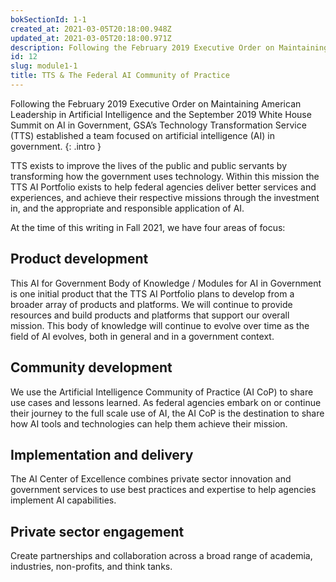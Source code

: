 ```yaml
---
bokSectionId: 1-1
created_at: 2021-03-05T20:18:00.948Z
updated_at: 2021-03-05T20:18:00.971Z
description: Following the February 2019 Executive Order on Maintaining American Leadership in Artificial Intelligence and the September 2019 White House Summit on AI in Government, GSA’s Technology Transformation Service (TTS) established a team focused on artificial intelligence (AI) in government. 
id: 12
slug: module1-1
title: TTS & The Federal AI Community of Practice
---
```

Following the February 2019 Executive Order on Maintaining American Leadership in Artificial Intelligence and the September 2019 White House Summit on AI in Government, GSA’s Technology Transformation Service (TTS) established a team focused on artificial intelligence (AI) in government. 
{: .intro }

TTS exists to improve the lives of the public and public servants by transforming how the government uses technology. Within this mission the TTS AI Portfolio exists to help federal agencies deliver better services and experiences, and achieve their respective missions through the investment in, and the appropriate and responsible application of AI. 

At the time of this writing in Fall 2021, we have four areas of focus:

## Product development 
This AI for Government Body of Knowledge / Modules for AI in Government is one initial product that the TTS AI Portfolio plans to develop from a broader array of products and platforms. We will continue to provide resources and build products and platforms that support our overall mission. This body of knowledge will continue to evolve over time as the field of AI evolves, both in general and in a government context.

## Community development
We use the Artificial Intelligence Community of Practice (AI CoP) to share use cases and lessons learned. As federal agencies embark on or continue their journey to the full scale use of AI, the AI CoP is the destination to share how AI  tools and technologies can help them achieve their mission. 

## Implementation and delivery 
The AI Center of Excellence combines private sector innovation and government services to use best practices and expertise to help agencies implement AI capabilities. 

## Private sector engagement 
Create partnerships and collaboration across a broad range of academia, industries, non-profits, and think tanks.







